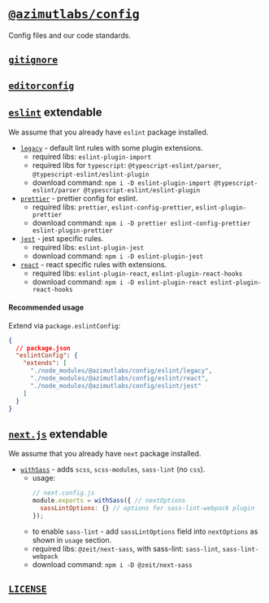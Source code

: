 # [`@azimutlabs/config`](https://www.npmjs.com/package/@azimutlabs/config)
Config files and our code standards.

## [`gitignore`](.gitignore)

## [`editorconfig`](.editorconfig)

## [`eslint`](eslint) **extendable**

We assume that you already have `eslint` package installed.

+ [`legacy`](eslint/legacy.json) - default lint rules with some plugin extensions.
  - required libs: `eslint-plugin-import`
  - required libs for `typescript`: `@typescript-eslint/parser`, `@typescript-eslint/eslint-plugin`
  - download command: `npm i -D eslint-plugin-import @typescript-eslint/parser @typescript-eslint/eslint-plugin`
+ [`prettier`](eslint/prettier.json) - prettier config for eslint.
  - required libs: `prettier`, `eslint-config-prettier`, `eslint-plugin-prettier`
  - download command: `npm i -D prettier eslint-config-prettier eslint-plugin-prettier`
+ [`jest`](eslint/jest.json) - jest specific rules.
  - required libs: `eslint-plugin-jest`
  - download command: `npm i -D eslint-plugin-jest`
+ [`react`](eslint/react.json) - react specific rules with extensions.
  - required libs: `eslint-plugin-react`, `eslint-plugin-react-hooks`
  - download command: `npm i -D eslint-plugin-react eslint-plugin-react-hooks`

#### Recommended usage
Extend via `package.eslintConfig`:
```json
{
  // package.json
  "eslintConfig": {
    "extends": [
      "./node_modules/@azimutlabs/config/eslint/legacy",
      "./node_modules/@azimutlabs/config/eslint/react",
      "./node_modules/@azimutlabs/config/eslint/jest"
    ]
  }
}
```

## [`next.js`](next) **extendable**

We assume that you already have `next` package installed.

+ [`withSass`](next/withSass.js) - adds `scss`, `scss-modules`, `sass-lint` (no `css`).
  - usage:
    ```javascript
    // next.config.js
    module.exports = withSass({ // nextOptions
      sassLintOptions: {} // options for sass-lint-webpack plugin
    });
    ```
  - to enable `sass-lint` - add `sassLintOptions` field into `nextOptions` as shown in `usage` section.
  - required libs: `@zeit/next-sass`, with sass-lint: `sass-lint`, `sass-lint-webpack`
  - download command: `npm i -D @zeit/next-sass`

## [`LICENSE`](LICENSE)
